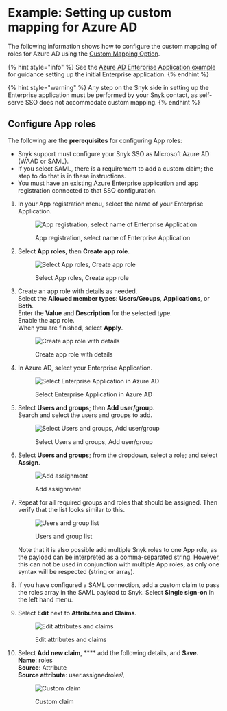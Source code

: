 # Example: Setting up custom mapping for Azure AD

The following information shows how to configure the custom mapping of roles for Azure AD using the [Custom Mapping Option](./).

{% hint style="info" %}
See the [Azure AD Enterprise Application example](../self-serve-single-sign-on-sso/example-azure-ad-enterprise-application.md) for guidance setting up the initial Enterprise application.
{% endhint %}

{% hint style="warning" %}
Any step on the Snyk side in setting up the Enterprise application must be performed by your Snyk contact, as self-serve SSO does not accommodate custom mapping.
{% endhint %}

## Configure App roles

The following are the **prerequisites** for configuring App roles:

* Snyk support must configure your Snyk SSO as Microsoft Azure AD (WAAD or SAML).
* If you select SAML, there is a requirement to add a custom claim; the step to do that is in these instructions.
* You must have an existing Azure Enterprise application and app registration connected to that SSO configuration.

1.  In your App registration menu, select the name of your Enterprise Application.

    <figure><img src="../../../.gitbook/assets/image (113) (1) (2) (1) (1) (1) (1).png" alt="App registration, select name of Enterprise Application"><figcaption><p>App registration, select name of Enterprise Application</p></figcaption></figure>
2.  Select **App roles**, then **Create app role**.

    <figure><img src="../../../.gitbook/assets/image (1) (1) (2) (1) (1) (1) (1) (1) (1).png" alt="Select App roles, Create app role"><figcaption><p>Select App roles, Create app role</p></figcaption></figure>
3.  Create an app role with details as needed.\
    Select the **Allowed member types**: **Users/Groups**, **Applications**, or **Both**.\
    Enter the **Value** and **Description** for the selected type.\
    Enable the app role.\
    When you are finished, select **Apply**.

    <figure><img src="../../../.gitbook/assets/image (2) (1) (2).png" alt="Create app role with details"><figcaption><p>Create app role with details</p></figcaption></figure>
4.  In Azure AD, select your Enterprise Application.

    <figure><img src="../../../.gitbook/assets/image (3) (2) (1) (1) (1) (1) (1) (1) (1) (1) (1) (1) (1) (1) (1) (1) (1) (1) (1) (1) (1) (1) (1) (1) (1) (2).png" alt="Select Enterprise Application in Azure AD"><figcaption><p>Select Enterprise Application in Azure AD</p></figcaption></figure>
5.  Select **Users and groups**; then **Add user/group**.\
    Search and select the users and groups to add.

    <figure><img src="../../../.gitbook/assets/image (4) (6).png" alt="Select Users and groups, Add user/group"><figcaption><p>Select Users and groups, Add user/group</p></figcaption></figure>
6.  Select **Users and groups**; from the dropdown, select a role; and select **Assign**.

    <figure><img src="../../../.gitbook/assets/image (5) (1) (1) (1).png" alt="Add assignment"><figcaption><p>Add assignment</p></figcaption></figure>
7.  Repeat for all required groups and roles that should be assigned. Then verify that the list looks similar to this.

    <figure><img src="../../../.gitbook/assets/image (6) (1) (1) (2) (1) (1) (1) (1) (1) (1) (1) (1) (1) (1) (1) (1) (1) (1) (1) (1) (1) (1) (1) (1) (1).png" alt="Users and group list"><figcaption><p>Users and group list</p></figcaption></figure>

    Note that it is also possible add multiple Snyk roles to one App role, as the payload can be interpreted as a comma-separated string. However, this can not be used in conjunction with multiple App roles, as only one syntax will be respected (string or array).
8. If you have configured a SAML connection, add a custom claim to pass the roles array in the SAML payload to Snyk. Select **Single sign-on** in the left hand menu.
9.  Select **Edit** next to **Attributes and Claims.**

    <figure><img src="../../../.gitbook/assets/Screenshot 2023-03-10 at 3.19.31 PM.png" alt="Edit attributes and claims"><figcaption><p>Edit attributes and claims</p></figcaption></figure>
10. Select **Add new claim**, \*\*\*\* add the following details, and **Save.**\
    **Name**: roles\
    **Source**: Attribute\
    **Source attribute**: user.assignedroles\\

    <figure><img src="../../../.gitbook/assets/Screenshot 2023-03-10 at 2.55.05 PM.png" alt="Custom claim"><figcaption><p>Custom claim</p></figcaption></figure>
